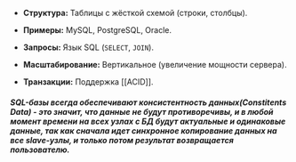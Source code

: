 

- **Структура:** Таблицы с жёсткой схемой (строки, столбцы).
    
- **Примеры:** MySQL, PostgreSQL, Oracle.
    
- **Запросы:** Язык SQL (`SELECT`, `JOIN`).
    
- **Масштабирование:** Вертикальное (увеличение мощности сервера).
    
- **Транзакции:** Поддержка [[ACID]].

##### SQL-базы всегда обеспечивают ***консистентность данных(Constitents Data)*** - это значит, что данные не будут противоречивы, и в любой момент времени на всех узлах с БД будут актуальные и одинаковые данные, так как сначала идет синхронное копирование данных на все slave-узлы, и только потом результат возвращается пользователю.



